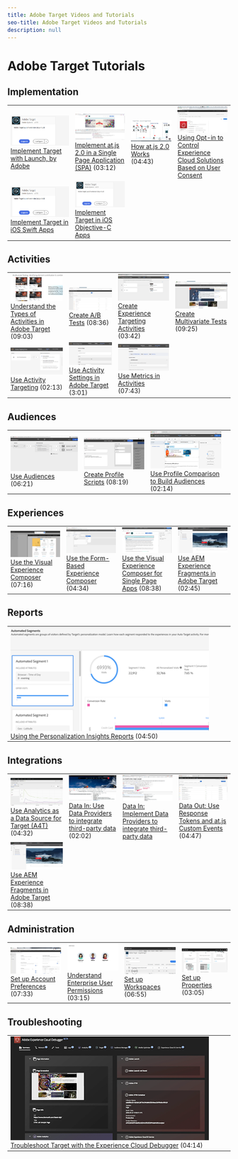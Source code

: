 ```yaml
---
title: Adobe Target Videos and Tutorials
seo-title: Adobe Target Videos and Tutorials
description: null
---
```


# Adobe Target Tutorials

## Implementation

<table>
<tr>
  <td><a href="https://docs.adobe.com/content/help/en/experience-cloud/implementing-in-websites-with-launch/implement-solutions/target.html"><img alt="Implement Target with Launch, by Adobe" src="assets/launch_referencearchitectureguides.png"></a><a href="https://docs.adobe.com/content/help/en/experience-cloud/implementing-in-websites-with-launch/implement-solutions/target.html">Implement Target with Launch, by Adobe</a></td>
  <td><a href="implementation/atjs2-single-page-application-technical-video-implement.md"><img alt="Implement at.js 2.0 in a Single Page Application (SPA)" src="assets/implementing_adobetargetsatjs20inasinglepageapplicationspa.png"></a><br/><a href="implementation/atjs2-single-page-application-technical-video-implement.md">Implement at.js 2.0 in a Single Page Application (SPA)</a> (03:12)</td>
  <td><a href="implementation/atjs20-diagram-technical-video-understand.md"><img alt="How at.js 2.0 Works" src="assets/understanding_howadobetargetsatjs20worksinadobetarget.png"><br/><a href="implementation/atjs20-diagram-technical-video-understand.md">How at.js 2.0 Works</a> (04:43)</td>
  <td><a href="implementation/mbox-parameters-in-dtm-technical-video-implement.md"><img alt="Using Opt-in to Control Experience Cloud Solutions Based on User Consent" src="assets/using_opt-in_to_controlexperiencecloudactivitiesbasedonuserconse.png"></a><br/><a href="implementation/mbox-parameters-in-dtm-technical-video-implement.md">Using Opt-in to Control Experience Cloud Solutions Based on User Consent</a></td>
</tr>
<tr>
  <td><a href="https://docs.adobe.com/content/help/en/experience-cloud/implementing-in-mobile-ios-swift-apps-with-launch/index.html"><img alt="Implement Target in iOS Swift Apps" src="assets/launch_referencearchitectureguides.png"></a><a href="https://docs.adobe.com/content/help/en/experience-cloud/implementing-in-mobile-ios-swift-apps-with-launch/index.html">Implement Target in iOS Swift Apps</a></td>
  <td><a href="https://docs.adobe.com/content/help/en/experience-cloud/implementing-in-mobile-ios-objective-c-apps-with-launch/index.html"><img alt="Implement Target in iOS Objective-C Apps" src="assets/launch_referencearchitectureguides.png"></a><br/><a href="https://docs.adobe.com/content/help/en/experience-cloud/implementing-in-mobile-ios-objective-c-apps-with-launch/index.html">Implement Target in iOS Objective-C Apps</a></td>
  <td><br/></td>
  <td><br/></td>
</tr>
</table>

## Activities

<table>
<tr>
  <td><a href="activities/activity-types-feature-video-understand.md"><img alt="Understand the Types of Activities in Adobe Target" src="assets/understanding_thetypesofactivitiesadobetarget.png"></a><br/><a href="activities/activity-types-feature-video-understand.md">Understand the Types of Activities in Adobe Target</a> (09:03)</td>
  <td><a href="activities/ab-tests-feature-video-setup.md"><img alt="Create A/B Tests" src="assets/set_up_a_b_testswithadobetarget.png"></a><br/><a href="activities/ab-tests-feature-video-setup.md">Create A/B Tests</a> (08:36)</td>
  <td><a href="activities/experience-targeting-feature-video-use.md"><img alt="Create Experience Targeting Activities" src="assets/create_experiencetargetingactivitiesinadobetarget.png"></a><br/><a href="activities/experience-targeting-feature-video-use.md">Create Experience Targeting Activities</a> (03:42)</td>
  <td><a href="activities/multivariate-tests-feature-video-setup.md"><img alt="Create Multivariate Tests" src="assets/set_up_multivariatetestsinadobetarget.png"></a><br/><a href="activities/multivariate-tests-feature-video-setup.md">Create Multivariate Tests</a> (09:25)</td>
</tr>
<tr>
  <td><a href="activities/activity-targeting-feature-video-use.md"><img alt="Use Activity Targeting" src="assets/use_activity_targetinginadobetarget.png"></a><br/><a href="activities/activity-targeting-feature-video-use.md">Use Activity Targeting</a>  (02:13)</td>
  <td><a href="activities/activity-settings-feature-video-use.md"><img alt="Use Activity Settings in Adobe" src="assets/use_activity_settingsinadobetarget.png"></a><br/><a href="activities/activity-settings-feature-video-use.md">Use Activity Settings in Adobe Target</a> (3:01)</td>
  <td><a href="activities/metrics-feature-video-use.md"><img alt="Use Metrics in Activities" src="assets/use_metrics_in_adobetargetactivities.png"></a><br/><a href="activities/metrics-feature-video-use.md">Use Metrics in Activities</a> (07:43)</td>
  <td><br/></td>
</tr>
</table>

## Audiences

<table>
<tr>
  <td><a href="audiences/audiences-feature-video-use.md"><img alt="Use Audiences" src="assets/using_audiences_inadobetarget.png"></a><br/><a href="audiences/audiences-feature-video-use.md">Use Audiences</a> (06:21)</td>
  <td><a href="audiences/profile-scripts-feature-video-use.md"><img alt="Create Profile Scripts" src="assets/using_profile_scriptsinadobetarget.png"></a><br/><a href="audiences/profile-scripts-feature-video-use.md">Create Profile Scripts</a> (08:19)</td>
  <td><a href="audiences/profile-comparison-feature-video-use.md"><img alt="Use Profile Comparison to Build Audiences" src="assets/using_profile_comparisontobuildaudiencesinadobetarget.png"></a><br/><a href="audiences/profile-comparison-feature-video-use.md">Use Profile Comparison to Build Audiences</a> (02:14)</td>
  <td><br/></td>
</tr>
</table>

## Experiences

<table>
<tr>
  <td><a href="experiences/visual-experience-composer-feature-video-use.md"><img alt="Use the Visual Experience Composer" src="assets/using_the_visualexperiencecomposerinadobetarget.png"></a><br/><a href="experiences/visual-experience-composer-feature-video-use.md">Use the Visual Experience Composer</a> (07:16)</td>
  <td><a href="experiences/form-based-composer-feature-video-use.md"><img alt="Use the Form-Based Experience Composer" src="assets/using_the_form_basedexperiencecomposerinadobetarget.png"></a><br/><a href="experiences/form-based-composer-feature-video-use.md">Use the Form-Based Experience Composer</a> (04:34)</td>
  <td><a href="experiences/visual-experience-composer-for-single-page-applications-feature-video-use.md"><img alt="Use the Visual Experience Composer for Single Page Apps" src="assets/using_the_visualexperiencecomposerforsinglepageapplicationsspave.png"></a><br/><a href="experiences/visual-experience-composer-for-single-page-applications-feature-video-use.md">Use the Visual Experience Composer for Single Page Apps</a> (08:38)</td>
  <td><a href="https://helpx.adobe.com/experience-manager/kt/sites/using/experience-fragment-target-offer-feature-video-use.html"><img alt="Use AEM Experience Fragments in Adobe Target" src="assets/using_aem_experiencefragmentofferswithinadobetarget.png"></a><br/><a href="https://helpx.adobe.com/experience-manager/kt/sites/using/experience-fragment-target-offer-feature-video-use.html">Use AEM Experience Fragments in Adobe Target</a> (02:45)</td>
</tr>
</table>

## Reports

<table>
<tr>
  <td><a href="reports/personalization-insights-report-feature-video-use.md"><img alt="Using the Personalization Insights Reports" src="assets/using_the_personalizationinsightsreportsinadobetarget.png"></a><br/><a href="reports/personalization-insights-report-feature-video-use.md">Using the Personalization Insights Reports</a> (04:50)</td>
  <td><br/></td>
  <td><br/></td>
  <td><br/></td>
</tr>
</table>

## Integrations

<table>
<tr>
  <td><a href="integrations/a4t-analytics-as-a-datasource-for-target-feature-video-use.md"><img alt="Use Analytics as a Data Source for Target (A4T)" src="assets/using_analytics_asadatasourcefortargeta4t.png"></a><br/><a href="integrations/a4t-analytics-as-a-datasource-for-target-feature-video-use.md">Use Analytics as a Data Source for Target (A4T)</a> (04:32)</td>
  <td><a href="integrations/data-providers-atjs-feature-video-use.md"><img alt="Data In: Use Data Providers to integrate third-party data" src="assets/using_dataprovidersinadobetarget.png"></a><br/><a href="integrations/data-providers-atjs-feature-video-use.md">Data In: Use Data Providers to integrate third-party data</a> (02:02)</td>
  <td><a href="integrations/data-providers-atjs-technical-video-implement.md"><img alt="Data In: Implement Data Providers to integrate third-party data" src="assets/implement_dataprovidersinadobetarget.png"></a><br/><a href="integrations/data-providers-atjs-technical-video-implement.md">Data In: Implement Data Providers to integrate third-party data</a></td>
  <td><a href="integrations/response-tokens-atjs-custom-events-technical-video-use.md"><img alt="Data Out: Use Response Tokens and at.js Custom Events" src="assets/using_response_tokensandatjscustomeventswithadobetarget.png"></a><br/><a href="integrations/response-tokens-atjs-custom-events-technical-video-use.md">Data Out: Use Response Tokens and at.js Custom Events</a> (04:47)</td>
</tr>
<tr>
  <td><a href="https://helpx.adobe.com/experience-manager/kt/sites/using/experience-fragment-target-offer-feature-video-use.html"><img alt="Use AEM Experience Fragments in Adobe Target" src="assets/using_aem_experiencefragmentofferswithinadobetarget.png"></a><br/><a href="https://helpx.adobe.com/experience-manager/kt/sites/using/experience-fragment-target-offer-feature-video-use.html">Use AEM Experience Fragments in Adobe Target</a> (08:38)</td>
  <td><br/></td>
  <td><br/></td>
  <td><br/></td>
</tr>
</table>

## Administration

<table>
<tr>
  <td><a href="administration/account-preferences-feature-video-setup.md"><img alt="Set up Account Preferences" src="assets/set_up_account_preferencesinadobetarget.png"></a><br/><a href="administration/account-preferences-feature-video-setup.md">Set up Account Preferences</a> (07:33)</td>
  <td><a href="administration/enterprise-user-permissions-feature-video-understand.md"><img alt="Understand Enterprise User Permissions" src="assets/understanding_enterpriseuserpermissionsinadobetarget.png"></a><br/><a href="administration/enterprise-user-permissions-feature-video-understand.md">Understand Enterprise User Permissions</a> (03:15)</td>
  <td><a href="administration/workspaces-feature-video-setup.md"><img alt="Set up Workspaces" src="assets/set_up_workspacesinadobetarget.png"></a><br/><a href="administration/workspaces-feature-video-setup.md">Set up Workspaces</a> (06:55)</td>
  <td><a href="administration/properties-feature-video-setup.md"><img alt="Set up Properties" src="assets/set_up_propertiesinadobetarget.png"></a><br/><a href="administration/properties-feature-video-setup.md">Set up Properties</a> (03:05)</td>
</tr>
</table>

## Troubleshooting

<table>
<tr>
  <td><a href="troubleshooting/experience-cloud-debugger-target-feature-video-use.md"><img alt="Troubleshoot Target with the Experience Cloud Debugger" src="assets/using_the_experienceclouddebuggerwithadobetarget.png"></a><br/><a href="troubleshooting/experience-cloud-debugger-target-feature-video-use.md">Troubleshoot Target with the Experience Cloud Debugger</a> (04:14)</td>
  <td><br/></td>
  <td><br/></td>
  <td><br/></td>
</tr>
</table>